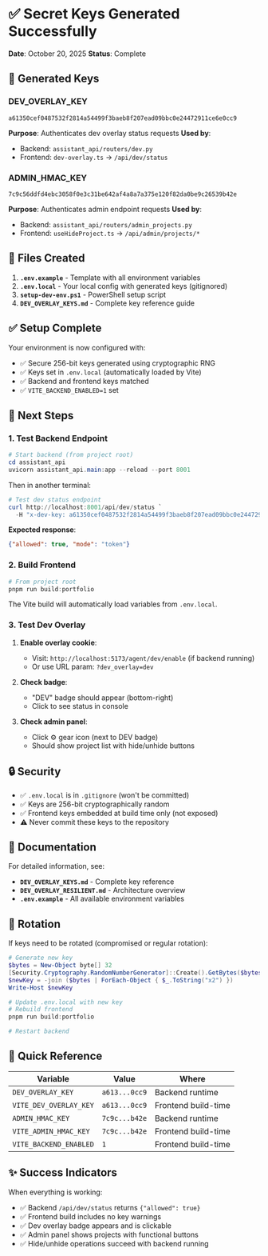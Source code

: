 # ✅ Secret Keys Generated Successfully

**Date**: October 20, 2025
**Status**: Complete

## 🔑 Generated Keys

### DEV_OVERLAY_KEY
```
a61350cef0487532f2814a54499f3baeb8f207ead09bbc0e24472911ce6e0cc9
```
**Purpose**: Authenticates dev overlay status requests
**Used by**:
- Backend: `assistant_api/routers/dev.py`
- Frontend: `dev-overlay.ts` → `/api/dev/status`

### ADMIN_HMAC_KEY
```
7c9c56ddfd4ebc3058f0e3c31be642af4a8a7a375e120f82da0be9c26539b42e
```
**Purpose**: Authenticates admin endpoint requests
**Used by**:
- Backend: `assistant_api/routers/admin_projects.py`
- Frontend: `useHideProject.ts` → `/api/admin/projects/*`

## 📁 Files Created

1. **`.env.example`** - Template with all environment variables
2. **`.env.local`** - Your local config with generated keys (gitignored)
3. **`setup-dev-env.ps1`** - PowerShell setup script
4. **`DEV_OVERLAY_KEYS.md`** - Complete key reference guide

## ✅ Setup Complete

Your environment is now configured with:
- ✅ Secure 256-bit keys generated using cryptographic RNG
- ✅ Keys set in `.env.local` (automatically loaded by Vite)
- ✅ Backend and frontend keys matched
- ✅ `VITE_BACKEND_ENABLED=1` set

## 🚀 Next Steps

### 1. Test Backend Endpoint

```powershell
# Start backend (from project root)
cd assistant_api
uvicorn assistant_api.main:app --reload --port 8001
```

Then in another terminal:
```powershell
# Test dev status endpoint
curl http://localhost:8001/api/dev/status `
  -H "x-dev-key: a61350cef0487532f2814a54499f3baeb8f207ead09bbc0e24472911ce6e0cc9"
```

**Expected response**:
```json
{"allowed": true, "mode": "token"}
```

### 2. Build Frontend

```powershell
# From project root
pnpm run build:portfolio
```

The Vite build will automatically load variables from `.env.local`.

### 3. Test Dev Overlay

1. **Enable overlay cookie**:
   - Visit: `http://localhost:5173/agent/dev/enable` (if backend running)
   - Or use URL param: `?dev_overlay=dev`

2. **Check badge**:
   - "DEV" badge should appear (bottom-right)
   - Click to see status in console

3. **Check admin panel**:
   - Click ⚙️ gear icon (next to DEV badge)
   - Should show project list with hide/unhide buttons

## 🔒 Security

- ✅ `.env.local` is in `.gitignore` (won't be committed)
- ✅ Keys are 256-bit cryptographically random
- ✅ Frontend keys embedded at build time only (not exposed)
- ⚠️ Never commit these keys to the repository

## 📖 Documentation

For detailed information, see:
- **`DEV_OVERLAY_KEYS.md`** - Complete key reference
- **`DEV_OVERLAY_RESILIENT.md`** - Architecture overview
- **`.env.example`** - All available environment variables

## 🔄 Rotation

If keys need to be rotated (compromised or regular rotation):

```powershell
# Generate new key
$bytes = New-Object byte[] 32
[Security.Cryptography.RandomNumberGenerator]::Create().GetBytes($bytes)
$newKey = -join ($bytes | ForEach-Object { $_.ToString("x2") })
Write-Host $newKey

# Update .env.local with new key
# Rebuild frontend
pnpm run build:portfolio

# Restart backend
```

## 🎯 Quick Reference

| Variable | Value | Where |
|----------|-------|-------|
| `DEV_OVERLAY_KEY` | `a613...0cc9` | Backend runtime |
| `VITE_DEV_OVERLAY_KEY` | `a613...0cc9` | Frontend build-time |
| `ADMIN_HMAC_KEY` | `7c9c...b42e` | Backend runtime |
| `VITE_ADMIN_HMAC_KEY` | `7c9c...b42e` | Frontend build-time |
| `VITE_BACKEND_ENABLED` | `1` | Frontend build-time |

## ✨ Success Indicators

When everything is working:
- ✅ Backend `/api/dev/status` returns `{"allowed": true}`
- ✅ Frontend build includes no key warnings
- ✅ Dev overlay badge appears and is clickable
- ✅ Admin panel shows projects with functional buttons
- ✅ Hide/unhide operations succeed with backend running
